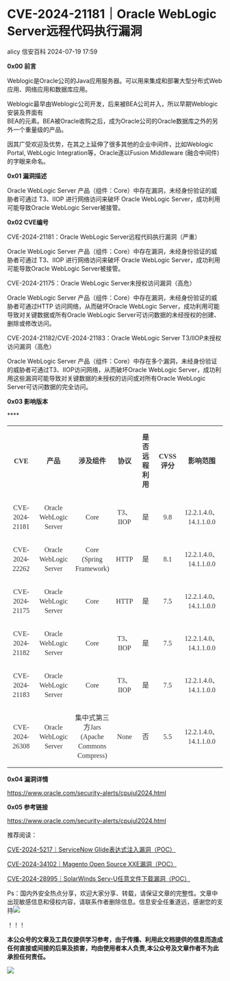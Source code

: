 #  CVE-2024-21181｜Oracle WebLogic Server远程代码执行漏洞   
alicy  信安百科   2024-07-19 17:59  
  
**0x00 前言**  
  
  
Weblogic是Oracle公司的Java应用服务器。可以用来集成和部署大型分布式Web应用、网络应用和数据库应用。  
  
Weblogic最早由Weblogic公司开发，后来被BEA公司并入，所以早期Weblogic安装及界面有  
BEA的元素。BEA被Oracle收购之后，成为Oracle公司的Oracle数据库之外的另外一个重量级的产品。  
  
因其广受欢迎及优势，在其之上延伸了很多其他的企业中间件，比如Weblogic Portal, WebLogic Integration等，Oracle遂以Fusion Middleware (融合中间件)的字眼来命名。  
  
  
**0x01 漏洞描述**  
  
  
Oracle WebLogic Server 产品（组件：Core）中存在漏洞，未经身份验证的威胁者可通过 T3、IIOP 进行网络访问来破坏 Oracle WebLogic Server，成功利用可能导致Oracle WebLogic Server被接管。  
  
  
  
**0x02 CVE编号**  
  
  
CVE-2024-21181：Oracle WebLogic Server远程代码执行漏洞（严重）  
  
Oracle WebLogic Server 产品（组件：Core）中存在漏洞，未经身份验证的威胁者可通过 T3、IIOP 进行网络访问来破坏 Oracle WebLogic Server，成功利用可能导致Oracle WebLogic Server被接管。  
  
CVE-2024-21175：Oracle WebLogic Server未授权访问漏洞（高危）  
  
Oracle WebLogic Server 产品（组件：Core）中存在漏洞，未经身份验证的威胁者可通过HTTP 访问网络，从而破坏Oracle WebLogic Server，成功利用可能导致对关键数据或所有Oracle WebLogic Server可访问数据的未经授权的创建、删除或修改访问。  
  
CVE-2024-21182/CVE-2024-21183：Oracle WebLogic Server T3/IIOP未授权访问漏洞（高危）  
  
Oracle WebLogic Server 产品（组件：Core）中存在多个漏洞，未经身份验证的威胁者可通过T3、IIOP访问网络，从而破坏Oracle WebLogic Server，成功利用这些漏洞可能导致对关键数据的未授权的访问或对所有Oracle WebLogic Server可访问数据的完全访问。  
  
  
  
**0x03 影响版本**  
  
****<table><tbody><tr><td width="92" style="padding: 0px 7px;border-width: 3px 2px 2px 3px;border-color: windowtext;"><p style="border-width: medium;border-style: none;border-color: initial;list-style: none;color: rgb(51, 51, 51);line-height: 22px;text-align: center;"><strong><span style="font-family: 微软雅黑, &#34;sans-serif&#34;;">CVE</span></strong></p></td><td width="95" style="padding: 0px 7px;border-top-width: 3px;border-top-color: windowtext;border-right-width: 2px;border-right-color: windowtext;border-bottom-width: 2px;border-bottom-color: windowtext;border-left: none;"><p style="border-width: medium;border-style: none;border-color: initial;list-style: none;color: rgb(51, 51, 51);line-height: 22px;text-align: center;"><strong><span style="font-family: 微软雅黑, &#34;sans-serif&#34;;">产品</span></strong></p></td><td width="86" style="padding: 0px 7px;border-top-width: 3px;border-top-color: windowtext;border-right-width: 2px;border-right-color: windowtext;border-bottom-width: 2px;border-bottom-color: windowtext;border-left: none;"><p style="border-width: medium;border-style: none;border-color: initial;list-style: none;color: rgb(51, 51, 51);line-height: 22px;text-align: center;"><strong><span style="font-family: 微软雅黑, &#34;sans-serif&#34;;">涉及组件</span></strong></p></td><td width="50" style="padding: 0px 7px;border-top-width: 3px;border-top-color: windowtext;border-right-width: 2px;border-right-color: windowtext;border-bottom-width: 2px;border-bottom-color: windowtext;border-left: none;"><p style="border-width: medium;border-style: none;border-color: initial;list-style: none;color: rgb(51, 51, 51);line-height: 22px;text-align: center;"><strong><span style="font-family: 微软雅黑, &#34;sans-serif&#34;;">协议</span></strong></p></td><td width="73" style="padding: 0px 7px;border-top-width: 3px;border-top-color: windowtext;border-right-width: 2px;border-right-color: windowtext;border-bottom-width: 2px;border-bottom-color: windowtext;border-left: none;"><p style="border-width: medium;border-style: none;border-color: initial;list-style: none;color: rgb(51, 51, 51);line-height: 22px;text-align: center;"><strong><span style="font-family: 微软雅黑, &#34;sans-serif&#34;;">是否远程利用</span></strong></p></td><td width="69" style="padding: 0px 7px;border-top-width: 3px;border-top-color: windowtext;border-right-width: 2px;border-right-color: windowtext;border-bottom-width: 2px;border-bottom-color: windowtext;border-left: none;"><p style="border-width: medium;border-style: none;border-color: initial;list-style: none;color: rgb(51, 51, 51);line-height: 22px;text-align: center;"><strong><span style="font-family: 微软雅黑, &#34;sans-serif&#34;;">CVSS</span></strong><strong><span style="font-family: 微软雅黑, &#34;sans-serif&#34;;">评分</span></strong></p></td><td width="101" style="padding: 0px 7px;border-top-width: 3px;border-top-color: windowtext;border-right-width: 3px;border-right-color: windowtext;border-bottom-width: 2px;border-bottom-color: windowtext;border-left: none;"><p style="border-width: medium;border-style: none;border-color: initial;list-style: none;color: rgb(51, 51, 51);line-height: 22px;text-align: center;"><strong><span style="font-family: 微软雅黑, &#34;sans-serif&#34;;">影响范围</span></strong></p></td></tr><tr><td width="92" style="padding: 0px 7px;border-top: none;border-right-width: 2px;border-right-color: windowtext;border-bottom-width: 2px;border-bottom-color: windowtext;border-left-width: 3px;border-left-color: windowtext;"><p style="border-width: medium;border-style: none;border-color: initial;list-style: none;color: rgb(51, 51, 51);line-height: 22px;text-align: center;"><span style="font-family: 微软雅黑, &#34;sans-serif&#34;;">CVE-2024-21181</span></p></td><td width="95" style="padding: 0px 7px;border-top: none;border-right-width: 2px;border-right-color: windowtext;border-bottom-width: 2px;border-bottom-color: windowtext;border-left: none;"><p style="border-width: medium;border-style: none;border-color: initial;list-style: none;color: rgb(51, 51, 51);line-height: 22px;text-align: center;"><span style="font-family: 微软雅黑, &#34;sans-serif&#34;;">Oracle WebLogic Server</span></p></td><td width="86" style="padding: 0px 7px;border-top: none;border-right-width: 2px;border-right-color: windowtext;border-bottom-width: 2px;border-bottom-color: windowtext;border-left: none;"><p style="border-width: medium;border-style: none;border-color: initial;list-style: none;color: rgb(51, 51, 51);line-height: 22px;text-align: center;"><span style="font-family: 微软雅黑, &#34;sans-serif&#34;;">Core</span></p></td><td width="50" style="padding: 0px 7px;border-top: none;border-right-width: 2px;border-right-color: windowtext;border-bottom-width: 2px;border-bottom-color: windowtext;border-left: none;"><p style="border-width: medium;border-style: none;border-color: initial;list-style: none;color: rgb(51, 51, 51);line-height: 22px;text-align: center;"><span style="font-family: 微软雅黑, &#34;sans-serif&#34;;">T3、IIOP</span></p></td><td width="73" style="padding: 0px 7px;border-top: none;border-right-width: 2px;border-right-color: windowtext;border-bottom-width: 2px;border-bottom-color: windowtext;border-left: none;"><p style="border-width: medium;border-style: none;border-color: initial;list-style: none;color: rgb(51, 51, 51);line-height: 22px;text-align: center;"><span style="font-family: 微软雅黑, &#34;sans-serif&#34;;">是</span></p></td><td width="48" style="padding: 0px 7px;border-top: none;border-right-width: 2px;border-right-color: windowtext;border-bottom-width: 2px;border-bottom-color: windowtext;border-left: none;"><p style="border-width: medium;border-style: none;border-color: initial;list-style: none;color: rgb(51, 51, 51);line-height: 22px;text-align: center;"><span style="font-family: 微软雅黑, &#34;sans-serif&#34;;">9.8</span></p></td><td width="101" style="padding: 0px 7px;border-top: none;border-right-width: 3px;border-right-color: windowtext;border-bottom-width: 2px;border-bottom-color: windowtext;border-left: none;"><p style="border-width: medium;border-style: none;border-color: initial;list-style: none;color: rgb(51, 51, 51);line-height: 22px;text-align: center;"><span style="font-family: 微软雅黑, &#34;sans-serif&#34;;">12.2.1.4.0、 14.1.1.0.0</span></p></td></tr><tr><td width="92" style="padding: 0px 7px;border-top: none;border-right-width: 2px;border-right-color: windowtext;border-bottom-width: 2px;border-bottom-color: windowtext;border-left-width: 3px;border-left-color: windowtext;"><p style="border-width: medium;border-style: none;border-color: initial;list-style: none;color: rgb(51, 51, 51);line-height: 22px;text-align: center;"><span style="font-family: 微软雅黑, &#34;sans-serif&#34;;">CVE-2024-22262</span></p></td><td width="95" style="padding: 0px 7px;border-top: none;border-right-width: 2px;border-right-color: windowtext;border-bottom-width: 2px;border-bottom-color: windowtext;border-left: none;"><p style="border-width: medium;border-style: none;border-color: initial;list-style: none;color: rgb(51, 51, 51);line-height: 22px;text-align: center;"><span style="font-family: 微软雅黑, &#34;sans-serif&#34;;">Oracle WebLogic Server</span></p></td><td width="86" style="padding: 0px 7px;border-top: none;border-right-width: 2px;border-right-color: windowtext;border-bottom-width: 2px;border-bottom-color: windowtext;border-left: none;"><p style="border-width: medium;border-style: none;border-color: initial;list-style: none;color: rgb(51, 51, 51);line-height: 22px;text-align: center;"><span style="font-family: 微软雅黑, &#34;sans-serif&#34;;">Core (Spring Framework)</span></p></td><td width="50" style="padding: 0px 7px;border-top: none;border-right-width: 2px;border-right-color: windowtext;border-bottom-width: 2px;border-bottom-color: windowtext;border-left: none;"><p style="border-width: medium;border-style: none;border-color: initial;list-style: none;color: rgb(51, 51, 51);line-height: 22px;text-align: center;"><span style="font-family: 微软雅黑, &#34;sans-serif&#34;;">HTTP</span></p></td><td width="73" style="padding: 0px 7px;border-top: none;border-right-width: 2px;border-right-color: windowtext;border-bottom-width: 2px;border-bottom-color: windowtext;border-left: none;"><p style="border-width: medium;border-style: none;border-color: initial;list-style: none;color: rgb(51, 51, 51);line-height: 22px;text-align: center;"><span style="font-family: 微软雅黑, &#34;sans-serif&#34;;">是</span></p></td><td width="69" style="padding: 0px 7px;border-top: none;border-right-width: 2px;border-right-color: windowtext;border-bottom-width: 2px;border-bottom-color: windowtext;border-left: none;"><p style="border-width: medium;border-style: none;border-color: initial;list-style: none;color: rgb(51, 51, 51);line-height: 22px;text-align: center;"><span style="font-family: 微软雅黑, &#34;sans-serif&#34;;">8.1</span></p></td><td width="101" style="padding: 0px 7px;border-top: none;border-right-width: 3px;border-right-color: windowtext;border-bottom-width: 2px;border-bottom-color: windowtext;border-left: none;"><p style="border-width: medium;border-style: none;border-color: initial;list-style: none;color: rgb(51, 51, 51);line-height: 22px;text-align: center;"><span style="font-family: 微软雅黑, &#34;sans-serif&#34;;">12.2.1.4.0、14.1.1.0.0</span></p></td></tr><tr><td width="92" style="padding: 0px 7px;border-top: none;border-right-width: 2px;border-right-color: windowtext;border-bottom-width: 2px;border-bottom-color: windowtext;border-left-width: 3px;border-left-color: windowtext;"><p style="border-width: medium;border-style: none;border-color: initial;list-style: none;color: rgb(51, 51, 51);line-height: 22px;text-align: center;"><span style="font-family: 微软雅黑, &#34;sans-serif&#34;;">CVE-2024-21175</span></p></td><td width="95" style="padding: 0px 7px;border-top: none;border-right-width: 2px;border-right-color: windowtext;border-bottom-width: 2px;border-bottom-color: windowtext;border-left: none;"><p style="border-width: medium;border-style: none;border-color: initial;list-style: none;color: rgb(51, 51, 51);line-height: 22px;text-align: center;"><span style="font-family: 微软雅黑, &#34;sans-serif&#34;;">Oracle WebLogic Server</span></p></td><td width="86" style="padding: 0px 7px;border-top: none;border-right-width: 2px;border-right-color: windowtext;border-bottom-width: 2px;border-bottom-color: windowtext;border-left: none;"><p style="border-width: medium;border-style: none;border-color: initial;list-style: none;color: rgb(51, 51, 51);line-height: 22px;text-align: center;"><span style="font-family: 微软雅黑, &#34;sans-serif&#34;;">Core</span></p></td><td width="50" style="padding: 0px 7px;border-top: none;border-right-width: 2px;border-right-color: windowtext;border-bottom-width: 2px;border-bottom-color: windowtext;border-left: none;"><p style="border-width: medium;border-style: none;border-color: initial;list-style: none;color: rgb(51, 51, 51);line-height: 22px;text-align: center;"><span style="font-family: 微软雅黑, &#34;sans-serif&#34;;">HTTP</span></p></td><td width="73" style="padding: 0px 7px;border-top: none;border-right-width: 2px;border-right-color: windowtext;border-bottom-width: 2px;border-bottom-color: windowtext;border-left: none;"><p style="border-width: medium;border-style: none;border-color: initial;list-style: none;color: rgb(51, 51, 51);line-height: 22px;text-align: center;"><span style="font-family: 微软雅黑, &#34;sans-serif&#34;;">是</span></p></td><td width="69" style="padding: 0px 7px;border-top: none;border-right-width: 2px;border-right-color: windowtext;border-bottom-width: 2px;border-bottom-color: windowtext;border-left: none;"><p style="border-width: medium;border-style: none;border-color: initial;list-style: none;color: rgb(51, 51, 51);line-height: 22px;text-align: center;"><span style="font-family: 微软雅黑, &#34;sans-serif&#34;;">7.5</span></p></td><td width="101" style="padding: 0px 7px;border-top: none;border-right-width: 3px;border-right-color: windowtext;border-bottom-width: 2px;border-bottom-color: windowtext;border-left: none;"><p style="border-width: medium;border-style: none;border-color: initial;list-style: none;color: rgb(51, 51, 51);line-height: 22px;text-align: center;"><span style="font-family: 微软雅黑, &#34;sans-serif&#34;;">12.2.1.4.0、14.1.1.0.0</span></p></td></tr><tr><td width="92" style="padding: 0px 7px;border-top: none;border-right-width: 2px;border-right-color: windowtext;border-bottom-width: 2px;border-bottom-color: windowtext;border-left-width: 3px;border-left-color: windowtext;"><p style="border-width: medium;border-style: none;border-color: initial;list-style: none;color: rgb(51, 51, 51);line-height: 22px;text-align: center;"><span style="font-family: 微软雅黑, &#34;sans-serif&#34;;">CVE-2024-21182</span></p></td><td width="95" style="padding: 0px 7px;border-top: none;border-right-width: 2px;border-right-color: windowtext;border-bottom-width: 2px;border-bottom-color: windowtext;border-left: none;"><p style="border-width: medium;border-style: none;border-color: initial;list-style: none;color: rgb(51, 51, 51);line-height: 22px;text-align: center;"><span style="font-family: 微软雅黑, &#34;sans-serif&#34;;">Oracle WebLogic Server</span></p></td><td width="86" style="padding: 0px 7px;border-top: none;border-right-width: 2px;border-right-color: windowtext;border-bottom-width: 2px;border-bottom-color: windowtext;border-left: none;"><p style="border-width: medium;border-style: none;border-color: initial;list-style: none;color: rgb(51, 51, 51);line-height: 22px;text-align: center;"><span style="font-family: 微软雅黑, &#34;sans-serif&#34;;">Core</span></p></td><td width="50" style="padding: 0px 7px;border-top: none;border-right-width: 2px;border-right-color: windowtext;border-bottom-width: 2px;border-bottom-color: windowtext;border-left: none;"><p style="border-width: medium;border-style: none;border-color: initial;list-style: none;color: rgb(51, 51, 51);line-height: 22px;text-align: center;"><span style="font-family: 微软雅黑, &#34;sans-serif&#34;;">T3、IIOP</span></p></td><td width="73" style="padding: 0px 7px;border-top: none;border-right-width: 2px;border-right-color: windowtext;border-bottom-width: 2px;border-bottom-color: windowtext;border-left: none;"><p style="border-width: medium;border-style: none;border-color: initial;list-style: none;color: rgb(51, 51, 51);line-height: 22px;text-align: center;"><span style="font-family: 微软雅黑, &#34;sans-serif&#34;;">是</span></p></td><td width="69" style="padding: 0px 7px;border-top: none;border-right-width: 2px;border-right-color: windowtext;border-bottom-width: 2px;border-bottom-color: windowtext;border-left: none;"><p style="border-width: medium;border-style: none;border-color: initial;list-style: none;color: rgb(51, 51, 51);line-height: 22px;text-align: center;"><span style="font-family: 微软雅黑, &#34;sans-serif&#34;;">7.5</span></p></td><td width="101" style="padding: 0px 7px;border-top: none;border-right-width: 3px;border-right-color: windowtext;border-bottom-width: 2px;border-bottom-color: windowtext;border-left: none;"><p style="border-width: medium;border-style: none;border-color: initial;list-style: none;color: rgb(51, 51, 51);line-height: 22px;text-align: center;"><span style="font-family: 微软雅黑, &#34;sans-serif&#34;;">12.2.1.4.0、14.1.1.0.0</span></p></td></tr><tr><td width="92" style="padding: 0px 7px;border-top: none;border-right-width: 2px;border-right-color: windowtext;border-bottom-width: 2px;border-bottom-color: windowtext;border-left-width: 3px;border-left-color: windowtext;"><p style="border-width: medium;border-style: none;border-color: initial;list-style: none;color: rgb(51, 51, 51);line-height: 22px;text-align: center;"><span style="font-family: 微软雅黑, &#34;sans-serif&#34;;">CVE-2024-21183</span></p></td><td width="95" style="padding: 0px 7px;border-top: none;border-right-width: 2px;border-right-color: windowtext;border-bottom-width: 2px;border-bottom-color: windowtext;border-left: none;"><p style="border-width: medium;border-style: none;border-color: initial;list-style: none;color: rgb(51, 51, 51);line-height: 22px;text-align: center;"><span style="font-family: 微软雅黑, &#34;sans-serif&#34;;">Oracle WebLogic Server</span></p></td><td width="86" style="padding: 0px 7px;border-top: none;border-right-width: 2px;border-right-color: windowtext;border-bottom-width: 2px;border-bottom-color: windowtext;border-left: none;"><p style="border-width: medium;border-style: none;border-color: initial;list-style: none;color: rgb(51, 51, 51);line-height: 22px;text-align: center;"><span style="font-family: 微软雅黑, &#34;sans-serif&#34;;">Core</span></p></td><td width="50" style="padding: 0px 7px;border-top: none;border-right-width: 2px;border-right-color: windowtext;border-bottom-width: 2px;border-bottom-color: windowtext;border-left: none;"><p style="border-width: medium;border-style: none;border-color: initial;list-style: none;color: rgb(51, 51, 51);line-height: 22px;text-align: center;"><span style="font-family: 微软雅黑, &#34;sans-serif&#34;;">T3、IIOP</span></p></td><td width="73" style="padding: 0px 7px;border-top: none;border-right-width: 2px;border-right-color: windowtext;border-bottom-width: 2px;border-bottom-color: windowtext;border-left: none;"><p style="border-width: medium;border-style: none;border-color: initial;list-style: none;color: rgb(51, 51, 51);line-height: 22px;text-align: center;"><span style="font-family: 微软雅黑, &#34;sans-serif&#34;;">是</span></p></td><td width="69" style="padding: 0px 7px;border-top: none;border-right-width: 2px;border-right-color: windowtext;border-bottom-width: 2px;border-bottom-color: windowtext;border-left: none;"><p style="border-width: medium;border-style: none;border-color: initial;list-style: none;color: rgb(51, 51, 51);line-height: 22px;text-align: center;"><span style="font-family: 微软雅黑, &#34;sans-serif&#34;;">7.5</span></p></td><td width="101" style="padding: 0px 7px;border-top: none;border-right-width: 3px;border-right-color: windowtext;border-bottom-width: 2px;border-bottom-color: windowtext;border-left: none;"><p style="border-width: medium;border-style: none;border-color: initial;list-style: none;color: rgb(51, 51, 51);line-height: 22px;text-align: center;"><span style="font-family: 微软雅黑, &#34;sans-serif&#34;;">12.2.1.4.0、14.1.1.0.0</span></p></td></tr><tr><td width="92" style="padding: 0px 7px;border-top: none;border-right-width: 2px;border-right-color: windowtext;border-bottom-width: 3px;border-bottom-color: windowtext;border-left-width: 3px;border-left-color: windowtext;"><p style="border-width: medium;border-style: none;border-color: initial;list-style: none;color: rgb(51, 51, 51);line-height: 22px;text-align: center;"><span style="font-family: 微软雅黑, &#34;sans-serif&#34;;">CVE-2024-26308</span></p></td><td width="95" style="padding: 0px 7px;border-top: none;border-right-width: 2px;border-right-color: windowtext;border-bottom-width: 3px;border-bottom-color: windowtext;border-left: none;"><p style="border-width: medium;border-style: none;border-color: initial;list-style: none;color: rgb(51, 51, 51);line-height: 22px;text-align: center;"><span style="font-family: 微软雅黑, &#34;sans-serif&#34;;">Oracle WebLogic Server</span></p></td><td width="86" style="padding: 0px 7px;border-top: none;border-right-width: 2px;border-right-color: windowtext;border-bottom-width: 3px;border-bottom-color: windowtext;border-left: none;"><p style="border-width: medium;border-style: none;border-color: initial;list-style: none;color: rgb(51, 51, 51);line-height: 22px;text-align: center;"><span style="font-family: 微软雅黑, &#34;sans-serif&#34;;">集中式第三方Jars (Apache Commons Compress)</span></p></td><td width="50" style="padding: 0px 7px;border-top: none;border-right-width: 2px;border-right-color: windowtext;border-bottom-width: 3px;border-bottom-color: windowtext;border-left: none;"><p style="border-width: medium;border-style: none;border-color: initial;list-style: none;color: rgb(51, 51, 51);line-height: 22px;text-align: center;"><span style="font-family: 微软雅黑, &#34;sans-serif&#34;;">None</span></p></td><td width="73" style="padding: 0px 7px;border-top: none;border-right-width: 2px;border-right-color: windowtext;border-bottom-width: 3px;border-bottom-color: windowtext;border-left: none;"><p style="border-width: medium;border-style: none;border-color: initial;list-style: none;color: rgb(51, 51, 51);line-height: 22px;text-align: center;"><span style="font-family: 微软雅黑, &#34;sans-serif&#34;;">否</span></p></td><td width="69" style="padding: 0px 7px;border-top: none;border-right-width: 2px;border-right-color: windowtext;border-bottom-width: 3px;border-bottom-color: windowtext;border-left: none;"><p style="border-width: medium;border-style: none;border-color: initial;list-style: none;color: rgb(51, 51, 51);line-height: 22px;text-align: center;"><span style="font-family: 微软雅黑, &#34;sans-serif&#34;;">5.5</span></p></td><td width="101" style="padding: 0px 7px;border-top: none;border-right-width: 3px;border-right-color: windowtext;border-bottom-width: 3px;border-bottom-color: windowtext;border-left: none;"><p style="border-width: medium;border-style: none;border-color: initial;list-style: none;color: rgb(51, 51, 51);line-height: 22px;text-align: center;"><span style="font-family: 微软雅黑, &#34;sans-serif&#34;;">12.2.1.4.0、14.1.1.0.0</span></p></td></tr></tbody></table>  
  
  
**0x04 漏洞详情**  
  
  
https://www.oracle.com/security-alerts/cpujul2024.html  
  
  
**0x05 参考链接**  
  
  
https://www.oracle.com/security-alerts/cpujul2024.html  
  
  
  
推荐阅读：  
  
  
[CVE-2024-5217｜ServiceNow Glide表达式注入漏洞（POC）](http://mp.weixin.qq.com/s?__biz=Mzg2ODcxMjYzMA==&mid=2247485489&idx=1&sn=96c929c9c5908ddb52606ffb0666d81d&chksm=cea961e8f9dee8fef1c4f6cdf9d46dc5d161adaa3cd466da707495ef35664e1070fcc13a5dac&scene=21#wechat_redirect)  
  
  
  
[CVE-2024-34102｜Magento Open Source XXE漏洞（POC）](http://mp.weixin.qq.com/s?__biz=Mzg2ODcxMjYzMA==&mid=2247485447&idx=3&sn=073973be787853673e6f92729b9b6bd6&chksm=cea961def9dee8c8b1e13c7d93494973865443bae586bea7e0f392ece2672672a61f87e951d1&scene=21#wechat_redirect)  
  
  
  
[CVE-2024-28995｜SolarWinds Serv-U任意文件下载漏洞（POC）](http://mp.weixin.qq.com/s?__biz=Mzg2ODcxMjYzMA==&mid=2247485428&idx=1&sn=e168a5c05c00d3b3468b6eb316a029ae&chksm=cea96e2df9dee73b2dab349126cf2d0acf586461e051ab888294ab61b7830d5db2dd852592a4&scene=21#wechat_redirect)  
  
  
  
  
  
Ps：国内外安全热点分享，欢迎大家分享、转载，请保证文章的完整性。文章中出现敏感信息和侵权内容，请联系作者删除信息。信息安全任重道远，感谢您的支持![](https://mmbiz.qpic.cn/mmbiz_png/Whm7t4Je6urTIficI8UhQibwpYWx4ic7Bk40AJlXrgx3icofWCbd5cbJFheld132R8exvlHnicn0AUjHLmVok4wV9qA/640?wx_fmt=png&wxfrom=5&wx_lazy=1&wx_co=1 "")  
  
！！！  
  
  
**本公众号的文章及工具仅提供学习参考，由于传播、利用此文档提供的信息而造成任何直接或间接的后果及损害，均由使用者本人负责,本公众号及文章作者不为此承担任何责任。**  
  
![](https://mmbiz.qpic.cn/mmbiz_png/Whm7t4Je6uqQ24S6worK6npevNP8p1uPc9jQeMAib2iaibBnibOzFaIbD0KlvsEtUAmL3xdbJJnWk74Y1KfBcIazzw/640?wx_fmt=png "")  
  
  
